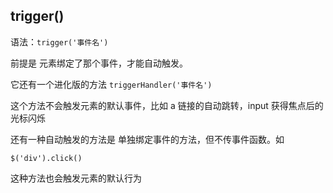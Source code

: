 ## trigger()

语法：`trigger('事件名')`

前提是 元素绑定了那个事件，才能自动触发。

它还有一个进化版的方法 `triggerHandler('事件名')`

这个方法不会触发元素的默认事件，比如 a 链接的自动跳转，input 获得焦点后的光标闪烁

还有一种自动触发的方法是 单独绑定事件的方法，但不传事件函数。如

```
$('div').click()
```

这种方法也会触发元素的默认行为